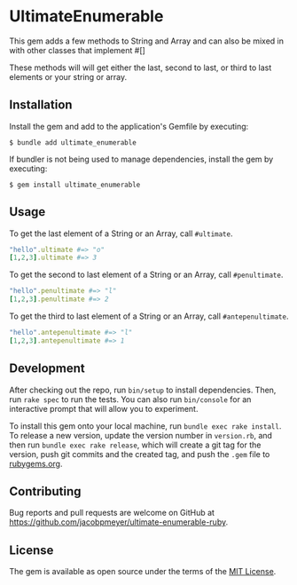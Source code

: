 # UltimateEnumerable

This gem adds a few methods to String and Array and can also be mixed in with other classes that implement #[]

These methods will will get either the last, second to last, or third to last elements or your string or array.

## Installation

Install the gem and add to the application's Gemfile by executing:

    $ bundle add ultimate_enumerable

If bundler is not being used to manage dependencies, install the gem by executing:

    $ gem install ultimate_enumerable

## Usage

To get the last element of a String or an Array, call `#ultimate`.

```ruby
"hello".ultimate #=> "o"
[1,2,3].ultimate #=> 3
```
To get the second to last element of a String or an Array, call `#penultimate`.

```ruby
"hello".penultimate #=> "l"
[1,2,3].penultimate #=> 2
```

To get the third to last element of a String or an Array, call `#antepenultimate`.

```ruby
"hello".antepenultimate #=> "l"
[1,2,3].antepenultimate #=> 1
```

## Development

After checking out the repo, run `bin/setup` to install dependencies. Then, run `rake spec` to run the tests. You can also run `bin/console` for an interactive prompt that will allow you to experiment.

To install this gem onto your local machine, run `bundle exec rake install`. To release a new version, update the version number in `version.rb`, and then run `bundle exec rake release`, which will create a git tag for the version, push git commits and the created tag, and push the `.gem` file to [rubygems.org](https://rubygems.org).

## Contributing

Bug reports and pull requests are welcome on GitHub at https://github.com/jacobpmeyer/ultimate-enumerable-ruby.

## License

The gem is available as open source under the terms of the [MIT License](https://opensource.org/licenses/MIT).
